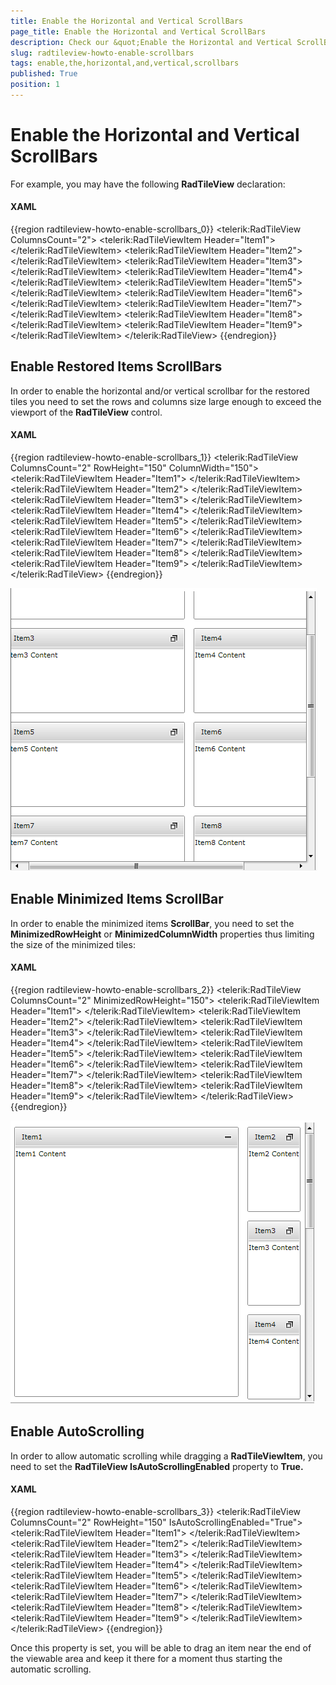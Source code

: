 ```yaml
---
title: Enable the Horizontal and Vertical ScrollBars
page_title: Enable the Horizontal and Vertical ScrollBars
description: Check our &quot;Enable the Horizontal and Vertical ScrollBars&quot; documentation article for the RadTileView {{ site.framework_name }} control.
slug: radtileview-howto-enable-scrollbars
tags: enable,the,horizontal,and,vertical,scrollbars
published: True
position: 1
---
```


# Enable the Horizontal and Vertical ScrollBars

For example, you may have the following __RadTileView__ declaration:

#### __XAML__

{{region radtileview-howto-enable-scrollbars_0}}
	<telerik:RadTileView ColumnsCount="2">
	    <telerik:RadTileViewItem Header="Item1">
	        <TextBlock Text="Item1 Content" />
	    </telerik:RadTileViewItem>
	    <telerik:RadTileViewItem Header="Item2">
	        <TextBlock Text="Item2 Content" />
	    </telerik:RadTileViewItem>
	    <telerik:RadTileViewItem Header="Item3">
	        <TextBlock Text="Item3 Content" />
	    </telerik:RadTileViewItem>
	    <telerik:RadTileViewItem Header="Item4">
	        <TextBlock Text="Item4 Content" />
	    </telerik:RadTileViewItem>
	    <telerik:RadTileViewItem Header="Item5">
	        <TextBlock Text="Item5 Content" />
	    </telerik:RadTileViewItem>
	    <telerik:RadTileViewItem Header="Item6">
	        <TextBlock Text="Item6 Content" />
	    </telerik:RadTileViewItem>
	    <telerik:RadTileViewItem Header="Item7">
	        <TextBlock Text="Item7 Content" />
	    </telerik:RadTileViewItem>
	    <telerik:RadTileViewItem Header="Item8">
	        <TextBlock Text="Item8 Content" />
	    </telerik:RadTileViewItem>
	    <telerik:RadTileViewItem Header="Item9">
	        <TextBlock Text="Item9 Content" />
	    </telerik:RadTileViewItem>
	</telerik:RadTileView>
{{endregion}}

## Enable Restored Items ScrollBars

In order to enable the horizontal and/or vertical scrollbar for the restored tiles you need to set the rows and columns size large enough to exceed the viewport of the __RadTileView__ control.

#### __XAML__

{{region radtileview-howto-enable-scrollbars_1}}
	<telerik:RadTileView ColumnsCount="2" RowHeight="150" ColumnWidth="150">
	    <telerik:RadTileViewItem Header="Item1">
	        <TextBlock Text="Item1 Content" />
	    </telerik:RadTileViewItem>
	    <telerik:RadTileViewItem Header="Item2">
	        <TextBlock Text="Item2 Content" />
	    </telerik:RadTileViewItem>
	    <telerik:RadTileViewItem Header="Item3">
	        <TextBlock Text="Item3 Content" />
	    </telerik:RadTileViewItem>
	    <telerik:RadTileViewItem Header="Item4">
	        <TextBlock Text="Item4 Content" />
	    </telerik:RadTileViewItem>
	    <telerik:RadTileViewItem Header="Item5">
	        <TextBlock Text="Item5 Content" />
	    </telerik:RadTileViewItem>
	    <telerik:RadTileViewItem Header="Item6">
	        <TextBlock Text="Item6 Content" />
	    </telerik:RadTileViewItem>
	    <telerik:RadTileViewItem Header="Item7">
	        <TextBlock Text="Item7 Content" />
	    </telerik:RadTileViewItem>
	    <telerik:RadTileViewItem Header="Item8">
	        <TextBlock Text="Item8 Content" />
	    </telerik:RadTileViewItem>
	    <telerik:RadTileViewItem Header="Item9">
	        <TextBlock Text="Item9 Content" />
	    </telerik:RadTileViewItem>
	</telerik:RadTileView>
{{endregion}}

![](images/radtileview_howto_enable_scrollbars.png)

## Enable Minimized Items ScrollBar

In order to enable the minimized items __ScrollBar__, you need to set the __MinimizedRowHeight__ or __MinimizedColumnWidth__ properties thus limiting the size of the minimized tiles:

#### __XAML__

{{region radtileview-howto-enable-scrollbars_2}}
	<telerik:RadTileView ColumnsCount="2" MinimizedRowHeight="150">
	    <telerik:RadTileViewItem Header="Item1">
	        <TextBlock Text="Item1 Content" />
	    </telerik:RadTileViewItem>
	    <telerik:RadTileViewItem Header="Item2">
	        <TextBlock Text="Item2 Content" />
	    </telerik:RadTileViewItem>
	    <telerik:RadTileViewItem Header="Item3">
	        <TextBlock Text="Item3 Content" />
	    </telerik:RadTileViewItem>
	    <telerik:RadTileViewItem Header="Item4">
	        <TextBlock Text="Item4 Content" />
	    </telerik:RadTileViewItem>
	    <telerik:RadTileViewItem Header="Item5">
	        <TextBlock Text="Item5 Content" />
	    </telerik:RadTileViewItem>
	    <telerik:RadTileViewItem Header="Item6">
	        <TextBlock Text="Item6 Content" />
	    </telerik:RadTileViewItem>
	    <telerik:RadTileViewItem Header="Item7">
	        <TextBlock Text="Item7 Content" />
	    </telerik:RadTileViewItem>
	    <telerik:RadTileViewItem Header="Item8">
	        <TextBlock Text="Item8 Content" />
	    </telerik:RadTileViewItem>
	    <telerik:RadTileViewItem Header="Item9">
	        <TextBlock Text="Item9 Content" />
	    </telerik:RadTileViewItem>
	</telerik:RadTileView>
{{endregion}}

![](images/radtileview_howto_enable_minimized_scrollbar.png)

## Enable AutoScrolling

In order to allow automatic scrolling while dragging a __RadTileViewItem__, you need to set the __RadTileView IsAutoScrollingEnabled__ property to __True.__

#### __XAML__

{{region radtileview-howto-enable-scrollbars_3}}
	<telerik:RadTileView ColumnsCount="2" RowHeight="150" IsAutoScrollingEnabled="True">
	    <telerik:RadTileViewItem Header="Item1">
	        <TextBlock Text="Item1 Content" />
	    </telerik:RadTileViewItem>
	    <telerik:RadTileViewItem Header="Item2">
	        <TextBlock Text="Item2 Content" />
	    </telerik:RadTileViewItem>
	    <telerik:RadTileViewItem Header="Item3">
	        <TextBlock Text="Item3 Content" />
	    </telerik:RadTileViewItem>
	    <telerik:RadTileViewItem Header="Item4">
	        <TextBlock Text="Item4 Content" />
	    </telerik:RadTileViewItem>
	    <telerik:RadTileViewItem Header="Item5">
	        <TextBlock Text="Item5 Content" />
	    </telerik:RadTileViewItem>
	    <telerik:RadTileViewItem Header="Item6">
	        <TextBlock Text="Item6 Content" />
	    </telerik:RadTileViewItem>
	    <telerik:RadTileViewItem Header="Item7">
	        <TextBlock Text="Item7 Content" />
	    </telerik:RadTileViewItem>
	    <telerik:RadTileViewItem Header="Item8">
	        <TextBlock Text="Item8 Content" />
	    </telerik:RadTileViewItem>
	    <telerik:RadTileViewItem Header="Item9">
	        <TextBlock Text="Item9 Content" />
	    </telerik:RadTileViewItem>
	</telerik:RadTileView>
{{endregion}}

Once this property is set, you will be able to drag an item near the end of the viewable area and keep it there for a moment thus starting the automatic scrolling.